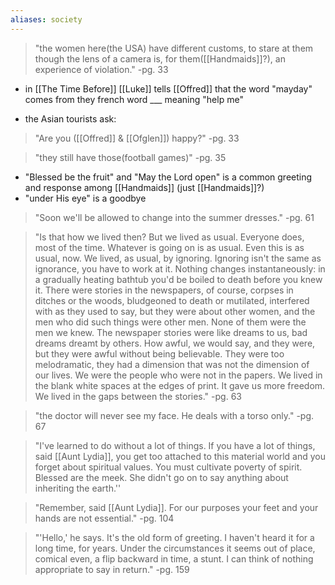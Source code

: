 ```yaml
---
aliases: society
---
```


>"the women here(the USA) have different customs, to stare at them though the lens of a camera is, for them([[Handmaids]]?), an experience of violation."
> -pg. 33

- in [[The Time Before]] [[Luke]] tells [[Offred]] that the word "mayday" comes from they french word ___ meaning "help me"

- the Asian tourists ask:
>"Are you ([[Offred]] & [[Ofglen]]) happy?"
> -pg. 33

>"they still have those(football games)"
> -pg. 35

- "Blessed be the fruit" and "May the Lord open" is a common greeting and response among [[Handmaids]] (just [[Handmaids]]?)
- "under His eye" is a goodbye

> "Soon we'll be allowed to change into the summer dresses."
> -pg. 61

>"Is that how we lived then? But we lived as usual. Everyone does, most of the time. Whatever is going on is as usual. Even this is as usual, now. We lived, as usual, by ignoring. Ignoring isn't the same as ignorance, you have to work at it. Nothing changes instantaneously: in a gradually heating bathtub you'd be boiled to death before you knew it. There were stories in the newspapers, of course, corpses in ditches or the woods, bludgeoned to death or mutilated, interfered with as they used to say, but they were about other women, and the men who did such things were other men. None of them were the men we knew. The newspaper stories were like dreams to us, bad dreams dreamt by others. How awful, we would say, and they were, but they were awful without being believable. They were too melodramatic, they had a dimension that was not the dimension of our lives. We were the people who were not in the papers. We lived in the blank white spaces at the edges of print. It gave us more freedom. We lived in the gaps between the stories."
> -pg. 63

>"the doctor will never see my face. He deals with a torso only."
> -pg. 67

>"I've learned to do without a lot of things. If you have a lot of things, said [[Aunt Lydia]], you get too attached to this material world and you forget about spiritual values. You must cultivate poverty of spirit. Blessed are the meek. She didn't go on to say anything about inheriting the earth.''

>"Remember, said [[Aunt Lydia]]. For our purposes your feet and your hands are not essential."
> -pg. 104

>"'Hello,' he says. It's the old form of greeting. I haven't heard it for a long time, for years. Under the circumstances it seems out of place, comical even, a flip backward in time, a stunt. I can think of nothing appropriate to say in return."
> -pg. 159